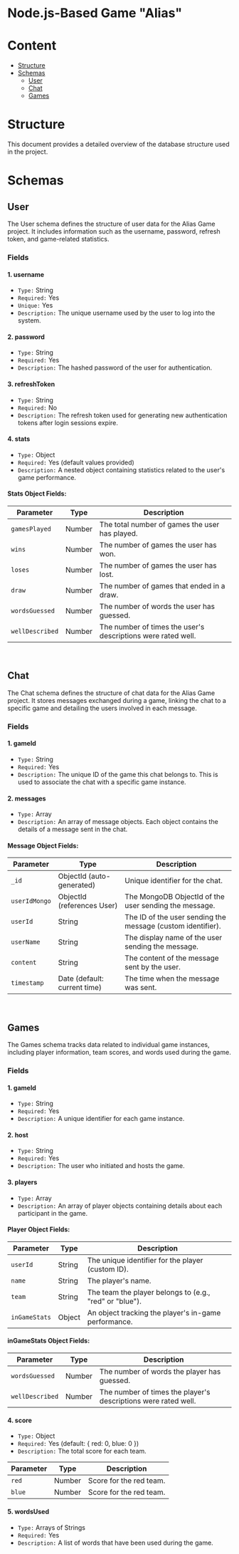 # Node.js-Based Game "Alias"

# Content


  - [Structure](#structure)
  - [Schemas](#schemas)
    -  [User](#user)
    -  [Chat](#chat)
    -  [Games](#games)

# Structure

This document provides a detailed overview of the database structure used in the project.

# Schemas

## User
The User schema defines the structure of user data for the Alias Game project. It includes information such as the username, password, refresh token, and game-related statistics.

### Fields

#### 1. username
- `Type:` String
- `Required:` Yes
- `Unique:` Yes
- `Description:` The unique username used by the user to log into the system.

#### 2. password
- `Type:` String
- `Required:` Yes
- `Description:` The hashed password of the user for authentication.

#### 3. refreshToken
- `Type:` String
- `Required:` No
- `Description:` The refresh token used for generating new authentication tokens after login sessions expire.

#### 4. stats
- `Type:` Object
- `Required:` Yes (default values provided)
- `Description:` A nested object containing statistics related to the user's game performance.

#### Stats Object Fields:

| Parameter | Type | Description |
| --- | --- | --- |
| `gamesPlayed` | Number | The total number of games the user has played. |
| `wins` | Number | The number of games the user has won. |
| `loses` | Number | The number of games the user has lost. |
| `draw` | Number | The number of games that ended in a draw. |
| `wordsGuessed	` | Number | The number of words the user has guessed. |
| `wellDescribed` | Number | The number of times the user's descriptions were rated well. |

<br>

## Chat
The Chat schema defines the structure of chat data for the Alias Game project. It stores messages exchanged during a game, linking the chat to a specific game and detailing the users involved in each message.

### Fields

#### 1. gameId
- `Type:` String
- `Required:` Yes
- `Description:` The unique ID of the game this chat belongs to. This is used to associate the chat with a specific game instance.

#### 2. messages
- `Type:` Array
- `Description:` An array of message objects. Each object contains the details of a message sent in the chat.
#### Message Object Fields:

| Parameter | Type | Description |
| --- | --- | --- |
| `_id` | ObjectId (auto-generated) | Unique identifier for the chat. |
| `userIdMongo` | ObjectId (references User) | The MongoDB ObjectId of the user sending the message. |
| `userId` | String | The ID of the user sending the message (custom identifier). |
| `userName` | String | The display name of the user sending the message. |
| `content` | String | The content of the message sent by the user. |
| `timestamp` | Date (default: current time) | The time when the message was sent. |


<br>

## Games
The Games schema tracks data related to individual game instances, including player information, team scores, and words used during the game.

### Fields

#### 1. gameId
- `Type:` String
- `Required:` Yes
- `Description:` A unique identifier for each game instance.

#### 2. host
- `Type:` String
- `Required:` Yes
- `Description:` The user who initiated and hosts the game.

#### 3. players
- `Type:` Array
- `Description:` An array of player objects containing details about each participant in the game.

#### Player Object Fields:

| Parameter | Type | Description |
| --- | --- | --- |
| `userId` | String | The unique identifier for the player (custom ID). |
| `name` | String | The player's name. |
| `team` | String | The team the player belongs to (e.g., "red" or "blue"). |
| `inGameStats` | Object | An object tracking the player's in-game performance. |

#### inGameStats Object Fields:

| Parameter | Type | Description |
| --- | --- | --- |
| `wordsGuessed` | Number | The number of words the player has guessed. |
| `wellDescribed` | Number | The number of times the player's descriptions were rated well. |

#### 4. score
- `Type:` Object
- `Required:` Yes (default: { red: 0, blue: 0 })
- `Description:` The total score for each team.

| Parameter | Type | Description |
| --- | --- | --- |
| `red` | Number | Score for the red team. |
| `blue` | Number | Score for the red team. |

#### 5. wordsUsed
- `Type:` Arrays of Strings
- `Required:` Yes
- `Description:` A list of words that have been used during the game.

<br>


